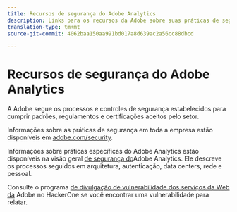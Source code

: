 ```yaml
---
title: Recursos de segurança do Adobe Analytics
description: Links para os recursos da Adobe sobre suas práticas de segurança e planos de recuperação.
translation-type: tm+mt
source-git-commit: 4062baa150aa991bd017a8d639ac2a56cc88dbcd

---
```



# Recursos de segurança do Adobe Analytics

A Adobe segue os processos e controles de segurança estabelecidos para cumprir padrões, regulamentos e certificações aceitos pelo setor.

Informações sobre as práticas de segurança em toda a empresa estão disponíveis em [adobe.com/security](https://adobe.com/security.html).

Informações sobre práticas específicas do Adobe Analytics estão disponíveis na visão geral [de segurança do](https://www.adobe.com/content/dam/acom/en/security/pdfs/ADB-AnalyticsSecurity-WP.pdf)Adobe Analytics. Ele descreve os processos seguidos em arquitetura, autenticação, data centers, rede e pessoal.

Consulte o programa [de divulgação de vulnerabilidade dos serviços da Web da](https://hackerone.com/adobe) Adobe no HackerOne se você encontrar uma vulnerabilidade para relatar.
